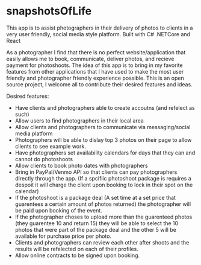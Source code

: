 # snapshotsOfLife

This app is to assist photographers in their delivery of photos to clients in a very user friendly, social media style platform. Built with C# .NETCore and React

As a photographer I find that there is no perfect website/application that easily allows me to book, communicate, deliver photos, and recieve payment for photoshoots. The idea of this app is to bring in my favorite features from other applications that I have used to make the most user friendly and photographer friendly experience possible. This is an open source project, I welcome all to contribute their desired features and ideas.

Desired features:

- Have clients and photographers able to create accoutns (and refelect as such)
- Allow users to find photographers in their local area
- Allow clients and photographers to communicate via messaging/social media platform
- Photographers will be able to dislay top 3 photos on their page to allow clients to see example work.
- Have photographers set availability calendars for days that they can and cannot do photoshoots
- Allow clients to book photo dates with photographers
- Bring in PayPal/Venmo API so that clients can pay photographers directly through the app. (If a spcifiic photoshoot package is requires a despoit it will charge the client upon booking to lock in their spot on the calendar)
- If the photoshoot is a package deal (A set time at a set price that guarentees a certain amount of photos returned) the photographer will be paid upon booking of the event.
- If the photographer choses to upload more than the guarenteed photos (they guarentee 10 and return 15) they will be able to select the 10 photos that were part of the package deal and the other 5 will be available for purchase price per photo.
- Clients and photographers can review each other after shoots and the results will be refelected on each of their profiles.
- Allow online contracts to be signed upon booking.
